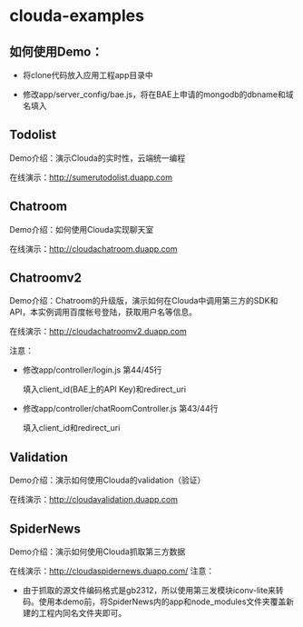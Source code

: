 clouda-examples
===============


## 如何使用Demo：

* 将clone代码放入应用工程app目录中

* 修改app/server_config/bae.js，将在BAE上申请的mongodb的dbname和域名填入



## Todolist

Demo介绍：演示Clouda的实时性，云端统一编程

在线演示：<http://sumerutodolist.duapp.com>



## Chatroom

Demo介绍：如何使用Clouda实现聊天室

在线演示：<http://cloudachatroom.duapp.com>


## Chatroomv2

Demo介绍：Chatroom的升级版，演示如何在Clouda中调用第三方的SDK和API，本实例调用百度帐号登陆，获取用户名等信息。

在线演示：<http://cloudachatroomv2.duapp.com>

注意：

* 修改app/controller/login.js 第44/45行

	填入client_id(BAE上的API Key)和redirect_uri

* 修改app/controller/chatRoomController.js 第43/44行

	填入client_id和redirect_uri
	
	
## Validation

Demo介绍：演示如何使用Clouda的validation（验证）

在线演示：<http://cloudavalidation.duapp.com>

	
## SpiderNews

Demo介绍：演示如何使用Clouda抓取第三方数据

在线演示：<http://cloudaspidernews.duapp.com/>
注意：

* 由于抓取的源文件编码格式是gb2312，所以使用第三发模块iconv-lite来转码。使用本demo前，将SpiderNews内的app和node_modules文件夹覆盖新建的工程内同名文件夹即可。


